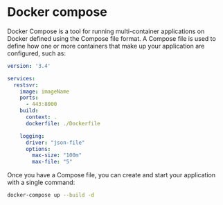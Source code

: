 # Docker compose 

Docker Compose is a tool for running multi-container applications on Docker defined using
the Compose file format. A Compose file is used to define how one or more containers that 
make up your application are configured, such as:

```yml
version: '3.4'

services:
  restsvr:
    image: imageName
    ports:
      - 443:8000
    build:
      context: .
      dockerfile: ./Dockerfile

    logging:
      driver: "json-file"
      options:
        max-size: "100m"
        max-file: "5"
```
Once you have a Compose file, you can create and start your application with a single command:

```sh
docker-compose up --build -d
```

<!--  Script to show the footer   -->
<html>
<script
    src="https://code.jquery.com/jquery-3.3.1.js"
    integrity="sha256-2Kok7MbOyxpgUVvAk/HJ2jigOSYS2auK4Pfzbm7uH60="
    crossorigin="anonymous">
</script>
<script>
$(function(){
  $("#footer").load("../footers/footer_first_level_depth.html");
});
</script>
<body>
<div id="footer"></div>
</body>
</html>
